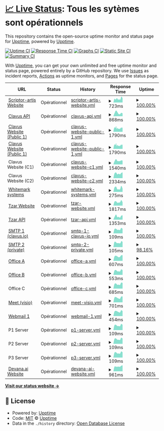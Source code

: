 # [📈 Live Status](https://status.scriptor-artis.fr): <!--live status--> **Tous les sytèmes sont opérationnels**

This repository contains the open-source uptime monitor and status page for [Upptime](https://upptime.js.org), powered by [Upptime](https://github.com/upptime/upptime).

[![Uptime CI](https://github.com/xonlly/status.scriptor-artis.fr/workflows/Uptime%20CI/badge.svg)](https://github.com/xonlly/status.scriptor-artis.fr/actions?query=workflow%3A%22Uptime+CI%22)
[![Response Time CI](https://github.com/xonlly/status.scriptor-artis.fr/workflows/Response%20Time%20CI/badge.svg)](https://github.com/xonlly/status.scriptor-artis.fr/actions?query=workflow%3A%22Response+Time+CI%22)
[![Graphs CI](https://github.com/xonlly/status.scriptor-artis.fr/workflows/Graphs%20CI/badge.svg)](https://github.com/xonlly/status.scriptor-artis.fr/actions?query=workflow%3A%22Graphs+CI%22)
[![Static Site CI](https://github.com/xonlly/status.scriptor-artis.fr/workflows/Static%20Site%20CI/badge.svg)](https://github.com/xonlly/status.scriptor-artis.fr/actions?query=workflow%3A%22Static+Site+CI%22)
[![Summary CI](https://github.com/xonlly/status.scriptor-artis.fr/workflows/Summary%20CI/badge.svg)](https://github.com/xonlly/status.scriptor-artis.fr/actions?query=workflow%3A%22Summary+CI%22)

With [Upptime](https://upptime.js.org), you can get your own unlimited and free uptime monitor and status page, powered entirely by a GitHub repository. We use [Issues](https://github.com/upptime/upptime/issues) as incident reports, [Actions](https://github.com/xonlly/status.scriptor-artis.fr/actions) as uptime monitors, and [Pages](https://status.scriptor-artis.fr) for the status page.

<!--start: status pages-->
<!-- This summary is generated by Upptime (https://github.com/upptime/upptime) -->
<!-- Do not edit this manually, your changes will be overwritten -->
<!-- prettier-ignore -->
| URL | Status | History | Response Time | Uptime |
| --- | ------ | ------- | ------------- | ------ |
| <img alt="" src="https://icons.duckduckgo.com/ip3/www.scriptor-artis.com.ico" height="13"> [Scriptor-artis Website](https://www.scriptor-artis.com) | Opérationnel | [scriptor-artis-website.yml](https://github.com/Scriptor-Group/status/commits/HEAD/history/scriptor-artis-website.yml) | <details><summary><img alt="Response time graph" src="./graphs/scriptor-artis-website/response-time-week.png" height="20"> 723ms</summary><br><a href="https://status.scriptor-artis.fr/history/scriptor-artis-website"><img alt="Response time 920" src="https://img.shields.io/endpoint?url=https%3A%2F%2Fraw.githubusercontent.com%2FScriptor-Group%2Fstatus%2FHEAD%2Fapi%2Fscriptor-artis-website%2Fresponse-time.json"></a><br><a href="https://status.scriptor-artis.fr/history/scriptor-artis-website"><img alt="24-hour response time 813" src="https://img.shields.io/endpoint?url=https%3A%2F%2Fraw.githubusercontent.com%2FScriptor-Group%2Fstatus%2FHEAD%2Fapi%2Fscriptor-artis-website%2Fresponse-time-day.json"></a><br><a href="https://status.scriptor-artis.fr/history/scriptor-artis-website"><img alt="7-day response time 723" src="https://img.shields.io/endpoint?url=https%3A%2F%2Fraw.githubusercontent.com%2FScriptor-Group%2Fstatus%2FHEAD%2Fapi%2Fscriptor-artis-website%2Fresponse-time-week.json"></a><br><a href="https://status.scriptor-artis.fr/history/scriptor-artis-website"><img alt="30-day response time 727" src="https://img.shields.io/endpoint?url=https%3A%2F%2Fraw.githubusercontent.com%2FScriptor-Group%2Fstatus%2FHEAD%2Fapi%2Fscriptor-artis-website%2Fresponse-time-month.json"></a><br><a href="https://status.scriptor-artis.fr/history/scriptor-artis-website"><img alt="1-year response time 920" src="https://img.shields.io/endpoint?url=https%3A%2F%2Fraw.githubusercontent.com%2FScriptor-Group%2Fstatus%2FHEAD%2Fapi%2Fscriptor-artis-website%2Fresponse-time-year.json"></a></details> | <details><summary><a href="https://status.scriptor-artis.fr/history/scriptor-artis-website">100.00%</a></summary><a href="https://status.scriptor-artis.fr/history/scriptor-artis-website"><img alt="All-time uptime 100.00%" src="https://img.shields.io/endpoint?url=https%3A%2F%2Fraw.githubusercontent.com%2FScriptor-Group%2Fstatus%2FHEAD%2Fapi%2Fscriptor-artis-website%2Fuptime.json"></a><br><a href="https://status.scriptor-artis.fr/history/scriptor-artis-website"><img alt="24-hour uptime 100.00%" src="https://img.shields.io/endpoint?url=https%3A%2F%2Fraw.githubusercontent.com%2FScriptor-Group%2Fstatus%2FHEAD%2Fapi%2Fscriptor-artis-website%2Fuptime-day.json"></a><br><a href="https://status.scriptor-artis.fr/history/scriptor-artis-website"><img alt="7-day uptime 100.00%" src="https://img.shields.io/endpoint?url=https%3A%2F%2Fraw.githubusercontent.com%2FScriptor-Group%2Fstatus%2FHEAD%2Fapi%2Fscriptor-artis-website%2Fuptime-week.json"></a><br><a href="https://status.scriptor-artis.fr/history/scriptor-artis-website"><img alt="30-day uptime 100.00%" src="https://img.shields.io/endpoint?url=https%3A%2F%2Fraw.githubusercontent.com%2FScriptor-Group%2Fstatus%2FHEAD%2Fapi%2Fscriptor-artis-website%2Fuptime-month.json"></a><br><a href="https://status.scriptor-artis.fr/history/scriptor-artis-website"><img alt="1-year uptime 100.00%" src="https://img.shields.io/endpoint?url=https%3A%2F%2Fraw.githubusercontent.com%2FScriptor-Group%2Fstatus%2FHEAD%2Fapi%2Fscriptor-artis-website%2Fuptime-year.json"></a></details>
| <img alt="" src="https://icons.duckduckgo.com/ip3/api-v2.clavus.io.ico" height="13"> [Clavus API](https://api-v2.clavus.io/health) | Opérationnel | [clavus-api.yml](https://github.com/Scriptor-Group/status/commits/HEAD/history/clavus-api.yml) | <details><summary><img alt="Response time graph" src="./graphs/clavus-api/response-time-week.png" height="20"> 868ms</summary><br><a href="https://status.scriptor-artis.fr/history/clavus-api"><img alt="Response time 611" src="https://img.shields.io/endpoint?url=https%3A%2F%2Fraw.githubusercontent.com%2FScriptor-Group%2Fstatus%2FHEAD%2Fapi%2Fclavus-api%2Fresponse-time.json"></a><br><a href="https://status.scriptor-artis.fr/history/clavus-api"><img alt="24-hour response time 740" src="https://img.shields.io/endpoint?url=https%3A%2F%2Fraw.githubusercontent.com%2FScriptor-Group%2Fstatus%2FHEAD%2Fapi%2Fclavus-api%2Fresponse-time-day.json"></a><br><a href="https://status.scriptor-artis.fr/history/clavus-api"><img alt="7-day response time 868" src="https://img.shields.io/endpoint?url=https%3A%2F%2Fraw.githubusercontent.com%2FScriptor-Group%2Fstatus%2FHEAD%2Fapi%2Fclavus-api%2Fresponse-time-week.json"></a><br><a href="https://status.scriptor-artis.fr/history/clavus-api"><img alt="30-day response time 881" src="https://img.shields.io/endpoint?url=https%3A%2F%2Fraw.githubusercontent.com%2FScriptor-Group%2Fstatus%2FHEAD%2Fapi%2Fclavus-api%2Fresponse-time-month.json"></a><br><a href="https://status.scriptor-artis.fr/history/clavus-api"><img alt="1-year response time 611" src="https://img.shields.io/endpoint?url=https%3A%2F%2Fraw.githubusercontent.com%2FScriptor-Group%2Fstatus%2FHEAD%2Fapi%2Fclavus-api%2Fresponse-time-year.json"></a></details> | <details><summary><a href="https://status.scriptor-artis.fr/history/clavus-api">100.00%</a></summary><a href="https://status.scriptor-artis.fr/history/clavus-api"><img alt="All-time uptime 99.97%" src="https://img.shields.io/endpoint?url=https%3A%2F%2Fraw.githubusercontent.com%2FScriptor-Group%2Fstatus%2FHEAD%2Fapi%2Fclavus-api%2Fuptime.json"></a><br><a href="https://status.scriptor-artis.fr/history/clavus-api"><img alt="24-hour uptime 100.00%" src="https://img.shields.io/endpoint?url=https%3A%2F%2Fraw.githubusercontent.com%2FScriptor-Group%2Fstatus%2FHEAD%2Fapi%2Fclavus-api%2Fuptime-day.json"></a><br><a href="https://status.scriptor-artis.fr/history/clavus-api"><img alt="7-day uptime 100.00%" src="https://img.shields.io/endpoint?url=https%3A%2F%2Fraw.githubusercontent.com%2FScriptor-Group%2Fstatus%2FHEAD%2Fapi%2Fclavus-api%2Fuptime-week.json"></a><br><a href="https://status.scriptor-artis.fr/history/clavus-api"><img alt="30-day uptime 99.92%" src="https://img.shields.io/endpoint?url=https%3A%2F%2Fraw.githubusercontent.com%2FScriptor-Group%2Fstatus%2FHEAD%2Fapi%2Fclavus-api%2Fuptime-month.json"></a><br><a href="https://status.scriptor-artis.fr/history/clavus-api"><img alt="1-year uptime 99.97%" src="https://img.shields.io/endpoint?url=https%3A%2F%2Fraw.githubusercontent.com%2FScriptor-Group%2Fstatus%2FHEAD%2Fapi%2Fclavus-api%2Fuptime-year.json"></a></details>
| <img alt="" src="https://icons.duckduckgo.com/ip3/www.clavus.io.ico" height="13"> [Clavus Website (Public 1)](https://www.clavus.io) | Opérationnel | [clavus-website-public-1.yml](https://github.com/Scriptor-Group/status/commits/HEAD/history/clavus-website-public-1.yml) | <details><summary><img alt="Response time graph" src="./graphs/clavus-website-public-1/response-time-week.png" height="20"> 1790ms</summary><br><a href="https://status.scriptor-artis.fr/history/clavus-website-public-1"><img alt="Response time 1811" src="https://img.shields.io/endpoint?url=https%3A%2F%2Fraw.githubusercontent.com%2FScriptor-Group%2Fstatus%2FHEAD%2Fapi%2Fclavus-website-public-1%2Fresponse-time.json"></a><br><a href="https://status.scriptor-artis.fr/history/clavus-website-public-1"><img alt="24-hour response time 2013" src="https://img.shields.io/endpoint?url=https%3A%2F%2Fraw.githubusercontent.com%2FScriptor-Group%2Fstatus%2FHEAD%2Fapi%2Fclavus-website-public-1%2Fresponse-time-day.json"></a><br><a href="https://status.scriptor-artis.fr/history/clavus-website-public-1"><img alt="7-day response time 1790" src="https://img.shields.io/endpoint?url=https%3A%2F%2Fraw.githubusercontent.com%2FScriptor-Group%2Fstatus%2FHEAD%2Fapi%2Fclavus-website-public-1%2Fresponse-time-week.json"></a><br><a href="https://status.scriptor-artis.fr/history/clavus-website-public-1"><img alt="30-day response time 1847" src="https://img.shields.io/endpoint?url=https%3A%2F%2Fraw.githubusercontent.com%2FScriptor-Group%2Fstatus%2FHEAD%2Fapi%2Fclavus-website-public-1%2Fresponse-time-month.json"></a><br><a href="https://status.scriptor-artis.fr/history/clavus-website-public-1"><img alt="1-year response time 1811" src="https://img.shields.io/endpoint?url=https%3A%2F%2Fraw.githubusercontent.com%2FScriptor-Group%2Fstatus%2FHEAD%2Fapi%2Fclavus-website-public-1%2Fresponse-time-year.json"></a></details> | <details><summary><a href="https://status.scriptor-artis.fr/history/clavus-website-public-1">100.00%</a></summary><a href="https://status.scriptor-artis.fr/history/clavus-website-public-1"><img alt="All-time uptime 97.28%" src="https://img.shields.io/endpoint?url=https%3A%2F%2Fraw.githubusercontent.com%2FScriptor-Group%2Fstatus%2FHEAD%2Fapi%2Fclavus-website-public-1%2Fuptime.json"></a><br><a href="https://status.scriptor-artis.fr/history/clavus-website-public-1"><img alt="24-hour uptime 100.00%" src="https://img.shields.io/endpoint?url=https%3A%2F%2Fraw.githubusercontent.com%2FScriptor-Group%2Fstatus%2FHEAD%2Fapi%2Fclavus-website-public-1%2Fuptime-day.json"></a><br><a href="https://status.scriptor-artis.fr/history/clavus-website-public-1"><img alt="7-day uptime 100.00%" src="https://img.shields.io/endpoint?url=https%3A%2F%2Fraw.githubusercontent.com%2FScriptor-Group%2Fstatus%2FHEAD%2Fapi%2Fclavus-website-public-1%2Fuptime-week.json"></a><br><a href="https://status.scriptor-artis.fr/history/clavus-website-public-1"><img alt="30-day uptime 99.92%" src="https://img.shields.io/endpoint?url=https%3A%2F%2Fraw.githubusercontent.com%2FScriptor-Group%2Fstatus%2FHEAD%2Fapi%2Fclavus-website-public-1%2Fuptime-month.json"></a><br><a href="https://status.scriptor-artis.fr/history/clavus-website-public-1"><img alt="1-year uptime 97.28%" src="https://img.shields.io/endpoint?url=https%3A%2F%2Fraw.githubusercontent.com%2FScriptor-Group%2Fstatus%2FHEAD%2Fapi%2Fclavus-website-public-1%2Fuptime-year.json"></a></details>
| <img alt="" src="https://icons.duckduckgo.com/ip3/tzar.clavus.cloud.ico" height="13"> [Clavus Website (Public 1)](https://tzar.clavus.cloud) | Opérationnel | [clavus-website-public-1.yml](https://github.com/Scriptor-Group/status/commits/HEAD/history/clavus-website-public-1.yml) | <details><summary><img alt="Response time graph" src="./graphs/clavus-website-public-1/response-time-week.png" height="20"> 1790ms</summary><br><a href="https://status.scriptor-artis.fr/history/clavus-website-public-1"><img alt="Response time 1811" src="https://img.shields.io/endpoint?url=https%3A%2F%2Fraw.githubusercontent.com%2FScriptor-Group%2Fstatus%2FHEAD%2Fapi%2Fclavus-website-public-1%2Fresponse-time.json"></a><br><a href="https://status.scriptor-artis.fr/history/clavus-website-public-1"><img alt="24-hour response time 2013" src="https://img.shields.io/endpoint?url=https%3A%2F%2Fraw.githubusercontent.com%2FScriptor-Group%2Fstatus%2FHEAD%2Fapi%2Fclavus-website-public-1%2Fresponse-time-day.json"></a><br><a href="https://status.scriptor-artis.fr/history/clavus-website-public-1"><img alt="7-day response time 1790" src="https://img.shields.io/endpoint?url=https%3A%2F%2Fraw.githubusercontent.com%2FScriptor-Group%2Fstatus%2FHEAD%2Fapi%2Fclavus-website-public-1%2Fresponse-time-week.json"></a><br><a href="https://status.scriptor-artis.fr/history/clavus-website-public-1"><img alt="30-day response time 1847" src="https://img.shields.io/endpoint?url=https%3A%2F%2Fraw.githubusercontent.com%2FScriptor-Group%2Fstatus%2FHEAD%2Fapi%2Fclavus-website-public-1%2Fresponse-time-month.json"></a><br><a href="https://status.scriptor-artis.fr/history/clavus-website-public-1"><img alt="1-year response time 1811" src="https://img.shields.io/endpoint?url=https%3A%2F%2Fraw.githubusercontent.com%2FScriptor-Group%2Fstatus%2FHEAD%2Fapi%2Fclavus-website-public-1%2Fresponse-time-year.json"></a></details> | <details><summary><a href="https://status.scriptor-artis.fr/history/clavus-website-public-1">100.00%</a></summary><a href="https://status.scriptor-artis.fr/history/clavus-website-public-1"><img alt="All-time uptime 97.28%" src="https://img.shields.io/endpoint?url=https%3A%2F%2Fraw.githubusercontent.com%2FScriptor-Group%2Fstatus%2FHEAD%2Fapi%2Fclavus-website-public-1%2Fuptime.json"></a><br><a href="https://status.scriptor-artis.fr/history/clavus-website-public-1"><img alt="24-hour uptime 100.00%" src="https://img.shields.io/endpoint?url=https%3A%2F%2Fraw.githubusercontent.com%2FScriptor-Group%2Fstatus%2FHEAD%2Fapi%2Fclavus-website-public-1%2Fuptime-day.json"></a><br><a href="https://status.scriptor-artis.fr/history/clavus-website-public-1"><img alt="7-day uptime 100.00%" src="https://img.shields.io/endpoint?url=https%3A%2F%2Fraw.githubusercontent.com%2FScriptor-Group%2Fstatus%2FHEAD%2Fapi%2Fclavus-website-public-1%2Fuptime-week.json"></a><br><a href="https://status.scriptor-artis.fr/history/clavus-website-public-1"><img alt="30-day uptime 99.92%" src="https://img.shields.io/endpoint?url=https%3A%2F%2Fraw.githubusercontent.com%2FScriptor-Group%2Fstatus%2FHEAD%2Fapi%2Fclavus-website-public-1%2Fuptime-month.json"></a><br><a href="https://status.scriptor-artis.fr/history/clavus-website-public-1"><img alt="1-year uptime 97.28%" src="https://img.shields.io/endpoint?url=https%3A%2F%2Fraw.githubusercontent.com%2FScriptor-Group%2Fstatus%2FHEAD%2Fapi%2Fclavus-website-public-1%2Fuptime-year.json"></a></details>
| <img alt="" src="https://icons.duckduckgo.com/ip3/null.ico" height="13"> Clavus Website (C1) | Opérationnel | [clavus-website-c1.yml](https://github.com/Scriptor-Group/status/commits/HEAD/history/clavus-website-c1.yml) | <details><summary><img alt="Response time graph" src="./graphs/clavus-website-c1/response-time-week.png" height="20"> 1540ms</summary><br><a href="https://status.scriptor-artis.fr/history/clavus-website-c1"><img alt="Response time 1684" src="https://img.shields.io/endpoint?url=https%3A%2F%2Fraw.githubusercontent.com%2FScriptor-Group%2Fstatus%2FHEAD%2Fapi%2Fclavus-website-c1%2Fresponse-time.json"></a><br><a href="https://status.scriptor-artis.fr/history/clavus-website-c1"><img alt="24-hour response time 1555" src="https://img.shields.io/endpoint?url=https%3A%2F%2Fraw.githubusercontent.com%2FScriptor-Group%2Fstatus%2FHEAD%2Fapi%2Fclavus-website-c1%2Fresponse-time-day.json"></a><br><a href="https://status.scriptor-artis.fr/history/clavus-website-c1"><img alt="7-day response time 1540" src="https://img.shields.io/endpoint?url=https%3A%2F%2Fraw.githubusercontent.com%2FScriptor-Group%2Fstatus%2FHEAD%2Fapi%2Fclavus-website-c1%2Fresponse-time-week.json"></a><br><a href="https://status.scriptor-artis.fr/history/clavus-website-c1"><img alt="30-day response time 1589" src="https://img.shields.io/endpoint?url=https%3A%2F%2Fraw.githubusercontent.com%2FScriptor-Group%2Fstatus%2FHEAD%2Fapi%2Fclavus-website-c1%2Fresponse-time-month.json"></a><br><a href="https://status.scriptor-artis.fr/history/clavus-website-c1"><img alt="1-year response time 1684" src="https://img.shields.io/endpoint?url=https%3A%2F%2Fraw.githubusercontent.com%2FScriptor-Group%2Fstatus%2FHEAD%2Fapi%2Fclavus-website-c1%2Fresponse-time-year.json"></a></details> | <details><summary><a href="https://status.scriptor-artis.fr/history/clavus-website-c1">100.00%</a></summary><a href="https://status.scriptor-artis.fr/history/clavus-website-c1"><img alt="All-time uptime 99.94%" src="https://img.shields.io/endpoint?url=https%3A%2F%2Fraw.githubusercontent.com%2FScriptor-Group%2Fstatus%2FHEAD%2Fapi%2Fclavus-website-c1%2Fuptime.json"></a><br><a href="https://status.scriptor-artis.fr/history/clavus-website-c1"><img alt="24-hour uptime 100.00%" src="https://img.shields.io/endpoint?url=https%3A%2F%2Fraw.githubusercontent.com%2FScriptor-Group%2Fstatus%2FHEAD%2Fapi%2Fclavus-website-c1%2Fuptime-day.json"></a><br><a href="https://status.scriptor-artis.fr/history/clavus-website-c1"><img alt="7-day uptime 100.00%" src="https://img.shields.io/endpoint?url=https%3A%2F%2Fraw.githubusercontent.com%2FScriptor-Group%2Fstatus%2FHEAD%2Fapi%2Fclavus-website-c1%2Fuptime-week.json"></a><br><a href="https://status.scriptor-artis.fr/history/clavus-website-c1"><img alt="30-day uptime 99.92%" src="https://img.shields.io/endpoint?url=https%3A%2F%2Fraw.githubusercontent.com%2FScriptor-Group%2Fstatus%2FHEAD%2Fapi%2Fclavus-website-c1%2Fuptime-month.json"></a><br><a href="https://status.scriptor-artis.fr/history/clavus-website-c1"><img alt="1-year uptime 99.94%" src="https://img.shields.io/endpoint?url=https%3A%2F%2Fraw.githubusercontent.com%2FScriptor-Group%2Fstatus%2FHEAD%2Fapi%2Fclavus-website-c1%2Fuptime-year.json"></a></details>
| <img alt="" src="https://icons.duckduckgo.com/ip3/null.ico" height="13"> Clavus Website (C2) | Opérationnel | [clavus-website-c2.yml](https://github.com/Scriptor-Group/status/commits/HEAD/history/clavus-website-c2.yml) | <details><summary><img alt="Response time graph" src="./graphs/clavus-website-c2/response-time-week.png" height="20"> 2334ms</summary><br><a href="https://status.scriptor-artis.fr/history/clavus-website-c2"><img alt="Response time 1774" src="https://img.shields.io/endpoint?url=https%3A%2F%2Fraw.githubusercontent.com%2FScriptor-Group%2Fstatus%2FHEAD%2Fapi%2Fclavus-website-c2%2Fresponse-time.json"></a><br><a href="https://status.scriptor-artis.fr/history/clavus-website-c2"><img alt="24-hour response time 2836" src="https://img.shields.io/endpoint?url=https%3A%2F%2Fraw.githubusercontent.com%2FScriptor-Group%2Fstatus%2FHEAD%2Fapi%2Fclavus-website-c2%2Fresponse-time-day.json"></a><br><a href="https://status.scriptor-artis.fr/history/clavus-website-c2"><img alt="7-day response time 2334" src="https://img.shields.io/endpoint?url=https%3A%2F%2Fraw.githubusercontent.com%2FScriptor-Group%2Fstatus%2FHEAD%2Fapi%2Fclavus-website-c2%2Fresponse-time-week.json"></a><br><a href="https://status.scriptor-artis.fr/history/clavus-website-c2"><img alt="30-day response time 2245" src="https://img.shields.io/endpoint?url=https%3A%2F%2Fraw.githubusercontent.com%2FScriptor-Group%2Fstatus%2FHEAD%2Fapi%2Fclavus-website-c2%2Fresponse-time-month.json"></a><br><a href="https://status.scriptor-artis.fr/history/clavus-website-c2"><img alt="1-year response time 1774" src="https://img.shields.io/endpoint?url=https%3A%2F%2Fraw.githubusercontent.com%2FScriptor-Group%2Fstatus%2FHEAD%2Fapi%2Fclavus-website-c2%2Fresponse-time-year.json"></a></details> | <details><summary><a href="https://status.scriptor-artis.fr/history/clavus-website-c2">100.00%</a></summary><a href="https://status.scriptor-artis.fr/history/clavus-website-c2"><img alt="All-time uptime 99.57%" src="https://img.shields.io/endpoint?url=https%3A%2F%2Fraw.githubusercontent.com%2FScriptor-Group%2Fstatus%2FHEAD%2Fapi%2Fclavus-website-c2%2Fuptime.json"></a><br><a href="https://status.scriptor-artis.fr/history/clavus-website-c2"><img alt="24-hour uptime 100.00%" src="https://img.shields.io/endpoint?url=https%3A%2F%2Fraw.githubusercontent.com%2FScriptor-Group%2Fstatus%2FHEAD%2Fapi%2Fclavus-website-c2%2Fuptime-day.json"></a><br><a href="https://status.scriptor-artis.fr/history/clavus-website-c2"><img alt="7-day uptime 100.00%" src="https://img.shields.io/endpoint?url=https%3A%2F%2Fraw.githubusercontent.com%2FScriptor-Group%2Fstatus%2FHEAD%2Fapi%2Fclavus-website-c2%2Fuptime-week.json"></a><br><a href="https://status.scriptor-artis.fr/history/clavus-website-c2"><img alt="30-day uptime 99.92%" src="https://img.shields.io/endpoint?url=https%3A%2F%2Fraw.githubusercontent.com%2FScriptor-Group%2Fstatus%2FHEAD%2Fapi%2Fclavus-website-c2%2Fuptime-month.json"></a><br><a href="https://status.scriptor-artis.fr/history/clavus-website-c2"><img alt="1-year uptime 99.57%" src="https://img.shields.io/endpoint?url=https%3A%2F%2Fraw.githubusercontent.com%2FScriptor-Group%2Fstatus%2FHEAD%2Fapi%2Fclavus-website-c2%2Fuptime-year.json"></a></details>
| <img alt="" src="https://icons.duckduckgo.com/ip3/wm.clavus.io.ico" height="13"> [Whitemark systems](http://wm.clavus.io/) | Opérationnel | [whitemark-systems.yml](https://github.com/Scriptor-Group/status/commits/HEAD/history/whitemark-systems.yml) | <details><summary><img alt="Response time graph" src="./graphs/whitemark-systems/response-time-week.png" height="20"> 275ms</summary><br><a href="https://status.scriptor-artis.fr/history/whitemark-systems"><img alt="Response time 271" src="https://img.shields.io/endpoint?url=https%3A%2F%2Fraw.githubusercontent.com%2FScriptor-Group%2Fstatus%2FHEAD%2Fapi%2Fwhitemark-systems%2Fresponse-time.json"></a><br><a href="https://status.scriptor-artis.fr/history/whitemark-systems"><img alt="24-hour response time 232" src="https://img.shields.io/endpoint?url=https%3A%2F%2Fraw.githubusercontent.com%2FScriptor-Group%2Fstatus%2FHEAD%2Fapi%2Fwhitemark-systems%2Fresponse-time-day.json"></a><br><a href="https://status.scriptor-artis.fr/history/whitemark-systems"><img alt="7-day response time 275" src="https://img.shields.io/endpoint?url=https%3A%2F%2Fraw.githubusercontent.com%2FScriptor-Group%2Fstatus%2FHEAD%2Fapi%2Fwhitemark-systems%2Fresponse-time-week.json"></a><br><a href="https://status.scriptor-artis.fr/history/whitemark-systems"><img alt="30-day response time 331" src="https://img.shields.io/endpoint?url=https%3A%2F%2Fraw.githubusercontent.com%2FScriptor-Group%2Fstatus%2FHEAD%2Fapi%2Fwhitemark-systems%2Fresponse-time-month.json"></a><br><a href="https://status.scriptor-artis.fr/history/whitemark-systems"><img alt="1-year response time 271" src="https://img.shields.io/endpoint?url=https%3A%2F%2Fraw.githubusercontent.com%2FScriptor-Group%2Fstatus%2FHEAD%2Fapi%2Fwhitemark-systems%2Fresponse-time-year.json"></a></details> | <details><summary><a href="https://status.scriptor-artis.fr/history/whitemark-systems">100.00%</a></summary><a href="https://status.scriptor-artis.fr/history/whitemark-systems"><img alt="All-time uptime 100.00%" src="https://img.shields.io/endpoint?url=https%3A%2F%2Fraw.githubusercontent.com%2FScriptor-Group%2Fstatus%2FHEAD%2Fapi%2Fwhitemark-systems%2Fuptime.json"></a><br><a href="https://status.scriptor-artis.fr/history/whitemark-systems"><img alt="24-hour uptime 100.00%" src="https://img.shields.io/endpoint?url=https%3A%2F%2Fraw.githubusercontent.com%2FScriptor-Group%2Fstatus%2FHEAD%2Fapi%2Fwhitemark-systems%2Fuptime-day.json"></a><br><a href="https://status.scriptor-artis.fr/history/whitemark-systems"><img alt="7-day uptime 100.00%" src="https://img.shields.io/endpoint?url=https%3A%2F%2Fraw.githubusercontent.com%2FScriptor-Group%2Fstatus%2FHEAD%2Fapi%2Fwhitemark-systems%2Fuptime-week.json"></a><br><a href="https://status.scriptor-artis.fr/history/whitemark-systems"><img alt="30-day uptime 100.00%" src="https://img.shields.io/endpoint?url=https%3A%2F%2Fraw.githubusercontent.com%2FScriptor-Group%2Fstatus%2FHEAD%2Fapi%2Fwhitemark-systems%2Fuptime-month.json"></a><br><a href="https://status.scriptor-artis.fr/history/whitemark-systems"><img alt="1-year uptime 100.00%" src="https://img.shields.io/endpoint?url=https%3A%2F%2Fraw.githubusercontent.com%2FScriptor-Group%2Fstatus%2FHEAD%2Fapi%2Fwhitemark-systems%2Fuptime-year.json"></a></details>
| <img alt="" src="https://icons.duckduckgo.com/ip3/www.tzar.fr.ico" height="13"> [Tzar Website](https://www.tzar.fr) | Opérationnel | [tzar-website.yml](https://github.com/Scriptor-Group/status/commits/HEAD/history/tzar-website.yml) | <details><summary><img alt="Response time graph" src="./graphs/tzar-website/response-time-week.png" height="20"> 1817ms</summary><br><a href="https://status.scriptor-artis.fr/history/tzar-website"><img alt="Response time 1531" src="https://img.shields.io/endpoint?url=https%3A%2F%2Fraw.githubusercontent.com%2FScriptor-Group%2Fstatus%2FHEAD%2Fapi%2Ftzar-website%2Fresponse-time.json"></a><br><a href="https://status.scriptor-artis.fr/history/tzar-website"><img alt="24-hour response time 1584" src="https://img.shields.io/endpoint?url=https%3A%2F%2Fraw.githubusercontent.com%2FScriptor-Group%2Fstatus%2FHEAD%2Fapi%2Ftzar-website%2Fresponse-time-day.json"></a><br><a href="https://status.scriptor-artis.fr/history/tzar-website"><img alt="7-day response time 1817" src="https://img.shields.io/endpoint?url=https%3A%2F%2Fraw.githubusercontent.com%2FScriptor-Group%2Fstatus%2FHEAD%2Fapi%2Ftzar-website%2Fresponse-time-week.json"></a><br><a href="https://status.scriptor-artis.fr/history/tzar-website"><img alt="30-day response time 1907" src="https://img.shields.io/endpoint?url=https%3A%2F%2Fraw.githubusercontent.com%2FScriptor-Group%2Fstatus%2FHEAD%2Fapi%2Ftzar-website%2Fresponse-time-month.json"></a><br><a href="https://status.scriptor-artis.fr/history/tzar-website"><img alt="1-year response time 1531" src="https://img.shields.io/endpoint?url=https%3A%2F%2Fraw.githubusercontent.com%2FScriptor-Group%2Fstatus%2FHEAD%2Fapi%2Ftzar-website%2Fresponse-time-year.json"></a></details> | <details><summary><a href="https://status.scriptor-artis.fr/history/tzar-website">100.00%</a></summary><a href="https://status.scriptor-artis.fr/history/tzar-website"><img alt="All-time uptime 99.97%" src="https://img.shields.io/endpoint?url=https%3A%2F%2Fraw.githubusercontent.com%2FScriptor-Group%2Fstatus%2FHEAD%2Fapi%2Ftzar-website%2Fuptime.json"></a><br><a href="https://status.scriptor-artis.fr/history/tzar-website"><img alt="24-hour uptime 100.00%" src="https://img.shields.io/endpoint?url=https%3A%2F%2Fraw.githubusercontent.com%2FScriptor-Group%2Fstatus%2FHEAD%2Fapi%2Ftzar-website%2Fuptime-day.json"></a><br><a href="https://status.scriptor-artis.fr/history/tzar-website"><img alt="7-day uptime 100.00%" src="https://img.shields.io/endpoint?url=https%3A%2F%2Fraw.githubusercontent.com%2FScriptor-Group%2Fstatus%2FHEAD%2Fapi%2Ftzar-website%2Fuptime-week.json"></a><br><a href="https://status.scriptor-artis.fr/history/tzar-website"><img alt="30-day uptime 100.00%" src="https://img.shields.io/endpoint?url=https%3A%2F%2Fraw.githubusercontent.com%2FScriptor-Group%2Fstatus%2FHEAD%2Fapi%2Ftzar-website%2Fuptime-month.json"></a><br><a href="https://status.scriptor-artis.fr/history/tzar-website"><img alt="1-year uptime 99.97%" src="https://img.shields.io/endpoint?url=https%3A%2F%2Fraw.githubusercontent.com%2FScriptor-Group%2Fstatus%2FHEAD%2Fapi%2Ftzar-website%2Fuptime-year.json"></a></details>
| <img alt="" src="https://icons.duckduckgo.com/ip3/api.tzar.fr.ico" height="13"> [Tzar API](https://api.tzar.fr/health) | Opérationnel | [tzar-api.yml](https://github.com/Scriptor-Group/status/commits/HEAD/history/tzar-api.yml) | <details><summary><img alt="Response time graph" src="./graphs/tzar-api/response-time-week.png" height="20"> 1353ms</summary><br><a href="https://status.scriptor-artis.fr/history/tzar-api"><img alt="Response time 1083" src="https://img.shields.io/endpoint?url=https%3A%2F%2Fraw.githubusercontent.com%2FScriptor-Group%2Fstatus%2FHEAD%2Fapi%2Ftzar-api%2Fresponse-time.json"></a><br><a href="https://status.scriptor-artis.fr/history/tzar-api"><img alt="24-hour response time 1756" src="https://img.shields.io/endpoint?url=https%3A%2F%2Fraw.githubusercontent.com%2FScriptor-Group%2Fstatus%2FHEAD%2Fapi%2Ftzar-api%2Fresponse-time-day.json"></a><br><a href="https://status.scriptor-artis.fr/history/tzar-api"><img alt="7-day response time 1353" src="https://img.shields.io/endpoint?url=https%3A%2F%2Fraw.githubusercontent.com%2FScriptor-Group%2Fstatus%2FHEAD%2Fapi%2Ftzar-api%2Fresponse-time-week.json"></a><br><a href="https://status.scriptor-artis.fr/history/tzar-api"><img alt="30-day response time 1434" src="https://img.shields.io/endpoint?url=https%3A%2F%2Fraw.githubusercontent.com%2FScriptor-Group%2Fstatus%2FHEAD%2Fapi%2Ftzar-api%2Fresponse-time-month.json"></a><br><a href="https://status.scriptor-artis.fr/history/tzar-api"><img alt="1-year response time 1083" src="https://img.shields.io/endpoint?url=https%3A%2F%2Fraw.githubusercontent.com%2FScriptor-Group%2Fstatus%2FHEAD%2Fapi%2Ftzar-api%2Fresponse-time-year.json"></a></details> | <details><summary><a href="https://status.scriptor-artis.fr/history/tzar-api">100.00%</a></summary><a href="https://status.scriptor-artis.fr/history/tzar-api"><img alt="All-time uptime 99.96%" src="https://img.shields.io/endpoint?url=https%3A%2F%2Fraw.githubusercontent.com%2FScriptor-Group%2Fstatus%2FHEAD%2Fapi%2Ftzar-api%2Fuptime.json"></a><br><a href="https://status.scriptor-artis.fr/history/tzar-api"><img alt="24-hour uptime 100.00%" src="https://img.shields.io/endpoint?url=https%3A%2F%2Fraw.githubusercontent.com%2FScriptor-Group%2Fstatus%2FHEAD%2Fapi%2Ftzar-api%2Fuptime-day.json"></a><br><a href="https://status.scriptor-artis.fr/history/tzar-api"><img alt="7-day uptime 100.00%" src="https://img.shields.io/endpoint?url=https%3A%2F%2Fraw.githubusercontent.com%2FScriptor-Group%2Fstatus%2FHEAD%2Fapi%2Ftzar-api%2Fuptime-week.json"></a><br><a href="https://status.scriptor-artis.fr/history/tzar-api"><img alt="30-day uptime 100.00%" src="https://img.shields.io/endpoint?url=https%3A%2F%2Fraw.githubusercontent.com%2FScriptor-Group%2Fstatus%2FHEAD%2Fapi%2Ftzar-api%2Fuptime-month.json"></a><br><a href="https://status.scriptor-artis.fr/history/tzar-api"><img alt="1-year uptime 99.96%" src="https://img.shields.io/endpoint?url=https%3A%2F%2Fraw.githubusercontent.com%2FScriptor-Group%2Fstatus%2FHEAD%2Fapi%2Ftzar-api%2Fuptime-year.json"></a></details>
| <img alt="" src="https://icons.duckduckgo.com/ip3/null.ico" height="13"> [SMTP 1 (clavus.io)](51.158.112.37) | Opérationnel | [smtp-1-clavus-io.yml](https://github.com/Scriptor-Group/status/commits/HEAD/history/smtp-1-clavus-io.yml) | <details><summary><img alt="Response time graph" src="./graphs/smtp-1-clavus-io/response-time-week.png" height="20"> 109ms</summary><br><a href="https://status.scriptor-artis.fr/history/smtp-1-clavus-io"><img alt="Response time 111" src="https://img.shields.io/endpoint?url=https%3A%2F%2Fraw.githubusercontent.com%2FScriptor-Group%2Fstatus%2FHEAD%2Fapi%2Fsmtp-1-clavus-io%2Fresponse-time.json"></a><br><a href="https://status.scriptor-artis.fr/history/smtp-1-clavus-io"><img alt="24-hour response time 118" src="https://img.shields.io/endpoint?url=https%3A%2F%2Fraw.githubusercontent.com%2FScriptor-Group%2Fstatus%2FHEAD%2Fapi%2Fsmtp-1-clavus-io%2Fresponse-time-day.json"></a><br><a href="https://status.scriptor-artis.fr/history/smtp-1-clavus-io"><img alt="7-day response time 109" src="https://img.shields.io/endpoint?url=https%3A%2F%2Fraw.githubusercontent.com%2FScriptor-Group%2Fstatus%2FHEAD%2Fapi%2Fsmtp-1-clavus-io%2Fresponse-time-week.json"></a><br><a href="https://status.scriptor-artis.fr/history/smtp-1-clavus-io"><img alt="30-day response time 117" src="https://img.shields.io/endpoint?url=https%3A%2F%2Fraw.githubusercontent.com%2FScriptor-Group%2Fstatus%2FHEAD%2Fapi%2Fsmtp-1-clavus-io%2Fresponse-time-month.json"></a><br><a href="https://status.scriptor-artis.fr/history/smtp-1-clavus-io"><img alt="1-year response time 111" src="https://img.shields.io/endpoint?url=https%3A%2F%2Fraw.githubusercontent.com%2FScriptor-Group%2Fstatus%2FHEAD%2Fapi%2Fsmtp-1-clavus-io%2Fresponse-time-year.json"></a></details> | <details><summary><a href="https://status.scriptor-artis.fr/history/smtp-1-clavus-io">100.00%</a></summary><a href="https://status.scriptor-artis.fr/history/smtp-1-clavus-io"><img alt="All-time uptime 99.86%" src="https://img.shields.io/endpoint?url=https%3A%2F%2Fraw.githubusercontent.com%2FScriptor-Group%2Fstatus%2FHEAD%2Fapi%2Fsmtp-1-clavus-io%2Fuptime.json"></a><br><a href="https://status.scriptor-artis.fr/history/smtp-1-clavus-io"><img alt="24-hour uptime 100.00%" src="https://img.shields.io/endpoint?url=https%3A%2F%2Fraw.githubusercontent.com%2FScriptor-Group%2Fstatus%2FHEAD%2Fapi%2Fsmtp-1-clavus-io%2Fuptime-day.json"></a><br><a href="https://status.scriptor-artis.fr/history/smtp-1-clavus-io"><img alt="7-day uptime 100.00%" src="https://img.shields.io/endpoint?url=https%3A%2F%2Fraw.githubusercontent.com%2FScriptor-Group%2Fstatus%2FHEAD%2Fapi%2Fsmtp-1-clavus-io%2Fuptime-week.json"></a><br><a href="https://status.scriptor-artis.fr/history/smtp-1-clavus-io"><img alt="30-day uptime 100.00%" src="https://img.shields.io/endpoint?url=https%3A%2F%2Fraw.githubusercontent.com%2FScriptor-Group%2Fstatus%2FHEAD%2Fapi%2Fsmtp-1-clavus-io%2Fuptime-month.json"></a><br><a href="https://status.scriptor-artis.fr/history/smtp-1-clavus-io"><img alt="1-year uptime 99.86%" src="https://img.shields.io/endpoint?url=https%3A%2F%2Fraw.githubusercontent.com%2FScriptor-Group%2Fstatus%2FHEAD%2Fapi%2Fsmtp-1-clavus-io%2Fuptime-year.json"></a></details>
| <img alt="" src="https://icons.duckduckgo.com/ip3/null.ico" height="13"> [SMTP 2 (private)](163.172.44.120) | Opérationnel | [smtp-2-private.yml](https://github.com/Scriptor-Group/status/commits/HEAD/history/smtp-2-private.yml) | <details><summary><img alt="Response time graph" src="./graphs/smtp-2-private/response-time-week.png" height="20"> 105ms</summary><br><a href="https://status.scriptor-artis.fr/history/smtp-2-private"><img alt="Response time 111" src="https://img.shields.io/endpoint?url=https%3A%2F%2Fraw.githubusercontent.com%2FScriptor-Group%2Fstatus%2FHEAD%2Fapi%2Fsmtp-2-private%2Fresponse-time.json"></a><br><a href="https://status.scriptor-artis.fr/history/smtp-2-private"><img alt="24-hour response time 116" src="https://img.shields.io/endpoint?url=https%3A%2F%2Fraw.githubusercontent.com%2FScriptor-Group%2Fstatus%2FHEAD%2Fapi%2Fsmtp-2-private%2Fresponse-time-day.json"></a><br><a href="https://status.scriptor-artis.fr/history/smtp-2-private"><img alt="7-day response time 105" src="https://img.shields.io/endpoint?url=https%3A%2F%2Fraw.githubusercontent.com%2FScriptor-Group%2Fstatus%2FHEAD%2Fapi%2Fsmtp-2-private%2Fresponse-time-week.json"></a><br><a href="https://status.scriptor-artis.fr/history/smtp-2-private"><img alt="30-day response time 116" src="https://img.shields.io/endpoint?url=https%3A%2F%2Fraw.githubusercontent.com%2FScriptor-Group%2Fstatus%2FHEAD%2Fapi%2Fsmtp-2-private%2Fresponse-time-month.json"></a><br><a href="https://status.scriptor-artis.fr/history/smtp-2-private"><img alt="1-year response time 111" src="https://img.shields.io/endpoint?url=https%3A%2F%2Fraw.githubusercontent.com%2FScriptor-Group%2Fstatus%2FHEAD%2Fapi%2Fsmtp-2-private%2Fresponse-time-year.json"></a></details> | <details><summary><a href="https://status.scriptor-artis.fr/history/smtp-2-private">98.16%</a></summary><a href="https://status.scriptor-artis.fr/history/smtp-2-private"><img alt="All-time uptime 99.56%" src="https://img.shields.io/endpoint?url=https%3A%2F%2Fraw.githubusercontent.com%2FScriptor-Group%2Fstatus%2FHEAD%2Fapi%2Fsmtp-2-private%2Fuptime.json"></a><br><a href="https://status.scriptor-artis.fr/history/smtp-2-private"><img alt="24-hour uptime 100.00%" src="https://img.shields.io/endpoint?url=https%3A%2F%2Fraw.githubusercontent.com%2FScriptor-Group%2Fstatus%2FHEAD%2Fapi%2Fsmtp-2-private%2Fuptime-day.json"></a><br><a href="https://status.scriptor-artis.fr/history/smtp-2-private"><img alt="7-day uptime 98.16%" src="https://img.shields.io/endpoint?url=https%3A%2F%2Fraw.githubusercontent.com%2FScriptor-Group%2Fstatus%2FHEAD%2Fapi%2Fsmtp-2-private%2Fuptime-week.json"></a><br><a href="https://status.scriptor-artis.fr/history/smtp-2-private"><img alt="30-day uptime 99.58%" src="https://img.shields.io/endpoint?url=https%3A%2F%2Fraw.githubusercontent.com%2FScriptor-Group%2Fstatus%2FHEAD%2Fapi%2Fsmtp-2-private%2Fuptime-month.json"></a><br><a href="https://status.scriptor-artis.fr/history/smtp-2-private"><img alt="1-year uptime 99.56%" src="https://img.shields.io/endpoint?url=https%3A%2F%2Fraw.githubusercontent.com%2FScriptor-Group%2Fstatus%2FHEAD%2Fapi%2Fsmtp-2-private%2Fuptime-year.json"></a></details>
| <img alt="" src="https://icons.duckduckgo.com/ip3/office-a.clavus.io.ico" height="13"> [Office A](https://office-a.clavus.io/welcome/) | Opérationnel | [office-a.yml](https://github.com/Scriptor-Group/status/commits/HEAD/history/office-a.yml) | <details><summary><img alt="Response time graph" src="./graphs/office-a/response-time-week.png" height="20"> 607ms</summary><br><a href="https://status.scriptor-artis.fr/history/office-a"><img alt="Response time 597" src="https://img.shields.io/endpoint?url=https%3A%2F%2Fraw.githubusercontent.com%2FScriptor-Group%2Fstatus%2FHEAD%2Fapi%2Foffice-a%2Fresponse-time.json"></a><br><a href="https://status.scriptor-artis.fr/history/office-a"><img alt="24-hour response time 728" src="https://img.shields.io/endpoint?url=https%3A%2F%2Fraw.githubusercontent.com%2FScriptor-Group%2Fstatus%2FHEAD%2Fapi%2Foffice-a%2Fresponse-time-day.json"></a><br><a href="https://status.scriptor-artis.fr/history/office-a"><img alt="7-day response time 607" src="https://img.shields.io/endpoint?url=https%3A%2F%2Fraw.githubusercontent.com%2FScriptor-Group%2Fstatus%2FHEAD%2Fapi%2Foffice-a%2Fresponse-time-week.json"></a><br><a href="https://status.scriptor-artis.fr/history/office-a"><img alt="30-day response time 621" src="https://img.shields.io/endpoint?url=https%3A%2F%2Fraw.githubusercontent.com%2FScriptor-Group%2Fstatus%2FHEAD%2Fapi%2Foffice-a%2Fresponse-time-month.json"></a><br><a href="https://status.scriptor-artis.fr/history/office-a"><img alt="1-year response time 597" src="https://img.shields.io/endpoint?url=https%3A%2F%2Fraw.githubusercontent.com%2FScriptor-Group%2Fstatus%2FHEAD%2Fapi%2Foffice-a%2Fresponse-time-year.json"></a></details> | <details><summary><a href="https://status.scriptor-artis.fr/history/office-a">100.00%</a></summary><a href="https://status.scriptor-artis.fr/history/office-a"><img alt="All-time uptime 99.70%" src="https://img.shields.io/endpoint?url=https%3A%2F%2Fraw.githubusercontent.com%2FScriptor-Group%2Fstatus%2FHEAD%2Fapi%2Foffice-a%2Fuptime.json"></a><br><a href="https://status.scriptor-artis.fr/history/office-a"><img alt="24-hour uptime 100.00%" src="https://img.shields.io/endpoint?url=https%3A%2F%2Fraw.githubusercontent.com%2FScriptor-Group%2Fstatus%2FHEAD%2Fapi%2Foffice-a%2Fuptime-day.json"></a><br><a href="https://status.scriptor-artis.fr/history/office-a"><img alt="7-day uptime 100.00%" src="https://img.shields.io/endpoint?url=https%3A%2F%2Fraw.githubusercontent.com%2FScriptor-Group%2Fstatus%2FHEAD%2Fapi%2Foffice-a%2Fuptime-week.json"></a><br><a href="https://status.scriptor-artis.fr/history/office-a"><img alt="30-day uptime 100.00%" src="https://img.shields.io/endpoint?url=https%3A%2F%2Fraw.githubusercontent.com%2FScriptor-Group%2Fstatus%2FHEAD%2Fapi%2Foffice-a%2Fuptime-month.json"></a><br><a href="https://status.scriptor-artis.fr/history/office-a"><img alt="1-year uptime 99.70%" src="https://img.shields.io/endpoint?url=https%3A%2F%2Fraw.githubusercontent.com%2FScriptor-Group%2Fstatus%2FHEAD%2Fapi%2Foffice-a%2Fuptime-year.json"></a></details>
| <img alt="" src="https://icons.duckduckgo.com/ip3/office-b.clavus.io.ico" height="13"> [Office B](https://office-b.clavus.io/welcome/) | Opérationnel | [office-b.yml](https://github.com/Scriptor-Group/status/commits/HEAD/history/office-b.yml) | <details><summary><img alt="Response time graph" src="./graphs/office-b/response-time-week.png" height="20"> 553ms</summary><br><a href="https://status.scriptor-artis.fr/history/office-b"><img alt="Response time 597" src="https://img.shields.io/endpoint?url=https%3A%2F%2Fraw.githubusercontent.com%2FScriptor-Group%2Fstatus%2FHEAD%2Fapi%2Foffice-b%2Fresponse-time.json"></a><br><a href="https://status.scriptor-artis.fr/history/office-b"><img alt="24-hour response time 606" src="https://img.shields.io/endpoint?url=https%3A%2F%2Fraw.githubusercontent.com%2FScriptor-Group%2Fstatus%2FHEAD%2Fapi%2Foffice-b%2Fresponse-time-day.json"></a><br><a href="https://status.scriptor-artis.fr/history/office-b"><img alt="7-day response time 553" src="https://img.shields.io/endpoint?url=https%3A%2F%2Fraw.githubusercontent.com%2FScriptor-Group%2Fstatus%2FHEAD%2Fapi%2Foffice-b%2Fresponse-time-week.json"></a><br><a href="https://status.scriptor-artis.fr/history/office-b"><img alt="30-day response time 616" src="https://img.shields.io/endpoint?url=https%3A%2F%2Fraw.githubusercontent.com%2FScriptor-Group%2Fstatus%2FHEAD%2Fapi%2Foffice-b%2Fresponse-time-month.json"></a><br><a href="https://status.scriptor-artis.fr/history/office-b"><img alt="1-year response time 597" src="https://img.shields.io/endpoint?url=https%3A%2F%2Fraw.githubusercontent.com%2FScriptor-Group%2Fstatus%2FHEAD%2Fapi%2Foffice-b%2Fresponse-time-year.json"></a></details> | <details><summary><a href="https://status.scriptor-artis.fr/history/office-b">100.00%</a></summary><a href="https://status.scriptor-artis.fr/history/office-b"><img alt="All-time uptime 99.80%" src="https://img.shields.io/endpoint?url=https%3A%2F%2Fraw.githubusercontent.com%2FScriptor-Group%2Fstatus%2FHEAD%2Fapi%2Foffice-b%2Fuptime.json"></a><br><a href="https://status.scriptor-artis.fr/history/office-b"><img alt="24-hour uptime 100.00%" src="https://img.shields.io/endpoint?url=https%3A%2F%2Fraw.githubusercontent.com%2FScriptor-Group%2Fstatus%2FHEAD%2Fapi%2Foffice-b%2Fuptime-day.json"></a><br><a href="https://status.scriptor-artis.fr/history/office-b"><img alt="7-day uptime 100.00%" src="https://img.shields.io/endpoint?url=https%3A%2F%2Fraw.githubusercontent.com%2FScriptor-Group%2Fstatus%2FHEAD%2Fapi%2Foffice-b%2Fuptime-week.json"></a><br><a href="https://status.scriptor-artis.fr/history/office-b"><img alt="30-day uptime 100.00%" src="https://img.shields.io/endpoint?url=https%3A%2F%2Fraw.githubusercontent.com%2FScriptor-Group%2Fstatus%2FHEAD%2Fapi%2Foffice-b%2Fuptime-month.json"></a><br><a href="https://status.scriptor-artis.fr/history/office-b"><img alt="1-year uptime 99.80%" src="https://img.shields.io/endpoint?url=https%3A%2F%2Fraw.githubusercontent.com%2FScriptor-Group%2Fstatus%2FHEAD%2Fapi%2Foffice-b%2Fuptime-year.json"></a></details>
| <img alt="" src="https://icons.duckduckgo.com/ip3/null.ico" height="13"> Office C | Opérationnel | [office-c.yml](https://github.com/Scriptor-Group/status/commits/HEAD/history/office-c.yml) | <details><summary><img alt="Response time graph" src="./graphs/office-c/response-time-week.png" height="20"> 685ms</summary><br><a href="https://status.scriptor-artis.fr/history/office-c"><img alt="Response time 721" src="https://img.shields.io/endpoint?url=https%3A%2F%2Fraw.githubusercontent.com%2FScriptor-Group%2Fstatus%2FHEAD%2Fapi%2Foffice-c%2Fresponse-time.json"></a><br><a href="https://status.scriptor-artis.fr/history/office-c"><img alt="24-hour response time 834" src="https://img.shields.io/endpoint?url=https%3A%2F%2Fraw.githubusercontent.com%2FScriptor-Group%2Fstatus%2FHEAD%2Fapi%2Foffice-c%2Fresponse-time-day.json"></a><br><a href="https://status.scriptor-artis.fr/history/office-c"><img alt="7-day response time 685" src="https://img.shields.io/endpoint?url=https%3A%2F%2Fraw.githubusercontent.com%2FScriptor-Group%2Fstatus%2FHEAD%2Fapi%2Foffice-c%2Fresponse-time-week.json"></a><br><a href="https://status.scriptor-artis.fr/history/office-c"><img alt="30-day response time 739" src="https://img.shields.io/endpoint?url=https%3A%2F%2Fraw.githubusercontent.com%2FScriptor-Group%2Fstatus%2FHEAD%2Fapi%2Foffice-c%2Fresponse-time-month.json"></a><br><a href="https://status.scriptor-artis.fr/history/office-c"><img alt="1-year response time 721" src="https://img.shields.io/endpoint?url=https%3A%2F%2Fraw.githubusercontent.com%2FScriptor-Group%2Fstatus%2FHEAD%2Fapi%2Foffice-c%2Fresponse-time-year.json"></a></details> | <details><summary><a href="https://status.scriptor-artis.fr/history/office-c">100.00%</a></summary><a href="https://status.scriptor-artis.fr/history/office-c"><img alt="All-time uptime 100.00%" src="https://img.shields.io/endpoint?url=https%3A%2F%2Fraw.githubusercontent.com%2FScriptor-Group%2Fstatus%2FHEAD%2Fapi%2Foffice-c%2Fuptime.json"></a><br><a href="https://status.scriptor-artis.fr/history/office-c"><img alt="24-hour uptime 100.00%" src="https://img.shields.io/endpoint?url=https%3A%2F%2Fraw.githubusercontent.com%2FScriptor-Group%2Fstatus%2FHEAD%2Fapi%2Foffice-c%2Fuptime-day.json"></a><br><a href="https://status.scriptor-artis.fr/history/office-c"><img alt="7-day uptime 100.00%" src="https://img.shields.io/endpoint?url=https%3A%2F%2Fraw.githubusercontent.com%2FScriptor-Group%2Fstatus%2FHEAD%2Fapi%2Foffice-c%2Fuptime-week.json"></a><br><a href="https://status.scriptor-artis.fr/history/office-c"><img alt="30-day uptime 100.00%" src="https://img.shields.io/endpoint?url=https%3A%2F%2Fraw.githubusercontent.com%2FScriptor-Group%2Fstatus%2FHEAD%2Fapi%2Foffice-c%2Fuptime-month.json"></a><br><a href="https://status.scriptor-artis.fr/history/office-c"><img alt="1-year uptime 100.00%" src="https://img.shields.io/endpoint?url=https%3A%2F%2Fraw.githubusercontent.com%2FScriptor-Group%2Fstatus%2FHEAD%2Fapi%2Foffice-c%2Fuptime-year.json"></a></details>
| <img alt="" src="https://icons.duckduckgo.com/ip3/meet.clavus.io.ico" height="13"> [Meet (visio)](https://meet.clavus.io/) | Opérationnel | [meet-visio.yml](https://github.com/Scriptor-Group/status/commits/HEAD/history/meet-visio.yml) | <details><summary><img alt="Response time graph" src="./graphs/meet-visio/response-time-week.png" height="20"> 701ms</summary><br><a href="https://status.scriptor-artis.fr/history/meet-visio"><img alt="Response time 704" src="https://img.shields.io/endpoint?url=https%3A%2F%2Fraw.githubusercontent.com%2FScriptor-Group%2Fstatus%2FHEAD%2Fapi%2Fmeet-visio%2Fresponse-time.json"></a><br><a href="https://status.scriptor-artis.fr/history/meet-visio"><img alt="24-hour response time 856" src="https://img.shields.io/endpoint?url=https%3A%2F%2Fraw.githubusercontent.com%2FScriptor-Group%2Fstatus%2FHEAD%2Fapi%2Fmeet-visio%2Fresponse-time-day.json"></a><br><a href="https://status.scriptor-artis.fr/history/meet-visio"><img alt="7-day response time 701" src="https://img.shields.io/endpoint?url=https%3A%2F%2Fraw.githubusercontent.com%2FScriptor-Group%2Fstatus%2FHEAD%2Fapi%2Fmeet-visio%2Fresponse-time-week.json"></a><br><a href="https://status.scriptor-artis.fr/history/meet-visio"><img alt="30-day response time 740" src="https://img.shields.io/endpoint?url=https%3A%2F%2Fraw.githubusercontent.com%2FScriptor-Group%2Fstatus%2FHEAD%2Fapi%2Fmeet-visio%2Fresponse-time-month.json"></a><br><a href="https://status.scriptor-artis.fr/history/meet-visio"><img alt="1-year response time 704" src="https://img.shields.io/endpoint?url=https%3A%2F%2Fraw.githubusercontent.com%2FScriptor-Group%2Fstatus%2FHEAD%2Fapi%2Fmeet-visio%2Fresponse-time-year.json"></a></details> | <details><summary><a href="https://status.scriptor-artis.fr/history/meet-visio">100.00%</a></summary><a href="https://status.scriptor-artis.fr/history/meet-visio"><img alt="All-time uptime 100.00%" src="https://img.shields.io/endpoint?url=https%3A%2F%2Fraw.githubusercontent.com%2FScriptor-Group%2Fstatus%2FHEAD%2Fapi%2Fmeet-visio%2Fuptime.json"></a><br><a href="https://status.scriptor-artis.fr/history/meet-visio"><img alt="24-hour uptime 100.00%" src="https://img.shields.io/endpoint?url=https%3A%2F%2Fraw.githubusercontent.com%2FScriptor-Group%2Fstatus%2FHEAD%2Fapi%2Fmeet-visio%2Fuptime-day.json"></a><br><a href="https://status.scriptor-artis.fr/history/meet-visio"><img alt="7-day uptime 100.00%" src="https://img.shields.io/endpoint?url=https%3A%2F%2Fraw.githubusercontent.com%2FScriptor-Group%2Fstatus%2FHEAD%2Fapi%2Fmeet-visio%2Fuptime-week.json"></a><br><a href="https://status.scriptor-artis.fr/history/meet-visio"><img alt="30-day uptime 100.00%" src="https://img.shields.io/endpoint?url=https%3A%2F%2Fraw.githubusercontent.com%2FScriptor-Group%2Fstatus%2FHEAD%2Fapi%2Fmeet-visio%2Fuptime-month.json"></a><br><a href="https://status.scriptor-artis.fr/history/meet-visio"><img alt="1-year uptime 100.00%" src="https://img.shields.io/endpoint?url=https%3A%2F%2Fraw.githubusercontent.com%2FScriptor-Group%2Fstatus%2FHEAD%2Fapi%2Fmeet-visio%2Fuptime-year.json"></a></details>
| <img alt="" src="https://icons.duckduckgo.com/ip3/webmail.clavus.io.ico" height="13"> [Webmail 1](https://webmail.clavus.io) | Opérationnel | [webmail-1.yml](https://github.com/Scriptor-Group/status/commits/HEAD/history/webmail-1.yml) | <details><summary><img alt="Response time graph" src="./graphs/webmail-1/response-time-week.png" height="20"> 454ms</summary><br><a href="https://status.scriptor-artis.fr/history/webmail-1"><img alt="Response time 932" src="https://img.shields.io/endpoint?url=https%3A%2F%2Fraw.githubusercontent.com%2FScriptor-Group%2Fstatus%2FHEAD%2Fapi%2Fwebmail-1%2Fresponse-time.json"></a><br><a href="https://status.scriptor-artis.fr/history/webmail-1"><img alt="24-hour response time 477" src="https://img.shields.io/endpoint?url=https%3A%2F%2Fraw.githubusercontent.com%2FScriptor-Group%2Fstatus%2FHEAD%2Fapi%2Fwebmail-1%2Fresponse-time-day.json"></a><br><a href="https://status.scriptor-artis.fr/history/webmail-1"><img alt="7-day response time 454" src="https://img.shields.io/endpoint?url=https%3A%2F%2Fraw.githubusercontent.com%2FScriptor-Group%2Fstatus%2FHEAD%2Fapi%2Fwebmail-1%2Fresponse-time-week.json"></a><br><a href="https://status.scriptor-artis.fr/history/webmail-1"><img alt="30-day response time 493" src="https://img.shields.io/endpoint?url=https%3A%2F%2Fraw.githubusercontent.com%2FScriptor-Group%2Fstatus%2FHEAD%2Fapi%2Fwebmail-1%2Fresponse-time-month.json"></a><br><a href="https://status.scriptor-artis.fr/history/webmail-1"><img alt="1-year response time 932" src="https://img.shields.io/endpoint?url=https%3A%2F%2Fraw.githubusercontent.com%2FScriptor-Group%2Fstatus%2FHEAD%2Fapi%2Fwebmail-1%2Fresponse-time-year.json"></a></details> | <details><summary><a href="https://status.scriptor-artis.fr/history/webmail-1">100.00%</a></summary><a href="https://status.scriptor-artis.fr/history/webmail-1"><img alt="All-time uptime 99.73%" src="https://img.shields.io/endpoint?url=https%3A%2F%2Fraw.githubusercontent.com%2FScriptor-Group%2Fstatus%2FHEAD%2Fapi%2Fwebmail-1%2Fuptime.json"></a><br><a href="https://status.scriptor-artis.fr/history/webmail-1"><img alt="24-hour uptime 100.00%" src="https://img.shields.io/endpoint?url=https%3A%2F%2Fraw.githubusercontent.com%2FScriptor-Group%2Fstatus%2FHEAD%2Fapi%2Fwebmail-1%2Fuptime-day.json"></a><br><a href="https://status.scriptor-artis.fr/history/webmail-1"><img alt="7-day uptime 100.00%" src="https://img.shields.io/endpoint?url=https%3A%2F%2Fraw.githubusercontent.com%2FScriptor-Group%2Fstatus%2FHEAD%2Fapi%2Fwebmail-1%2Fuptime-week.json"></a><br><a href="https://status.scriptor-artis.fr/history/webmail-1"><img alt="30-day uptime 100.00%" src="https://img.shields.io/endpoint?url=https%3A%2F%2Fraw.githubusercontent.com%2FScriptor-Group%2Fstatus%2FHEAD%2Fapi%2Fwebmail-1%2Fuptime-month.json"></a><br><a href="https://status.scriptor-artis.fr/history/webmail-1"><img alt="1-year uptime 99.73%" src="https://img.shields.io/endpoint?url=https%3A%2F%2Fraw.githubusercontent.com%2FScriptor-Group%2Fstatus%2FHEAD%2Fapi%2Fwebmail-1%2Fuptime-year.json"></a></details>
| <img alt="" src="https://icons.duckduckgo.com/ip3/null.ico" height="13"> P1 Server | Opérationnel | [p1-server.yml](https://github.com/Scriptor-Group/status/commits/HEAD/history/p1-server.yml) | <details><summary><img alt="Response time graph" src="./graphs/p1-server/response-time-week.png" height="20"> 109ms</summary><br><a href="https://status.scriptor-artis.fr/history/p1-server"><img alt="Response time 111" src="https://img.shields.io/endpoint?url=https%3A%2F%2Fraw.githubusercontent.com%2FScriptor-Group%2Fstatus%2FHEAD%2Fapi%2Fp1-server%2Fresponse-time.json"></a><br><a href="https://status.scriptor-artis.fr/history/p1-server"><img alt="24-hour response time 120" src="https://img.shields.io/endpoint?url=https%3A%2F%2Fraw.githubusercontent.com%2FScriptor-Group%2Fstatus%2FHEAD%2Fapi%2Fp1-server%2Fresponse-time-day.json"></a><br><a href="https://status.scriptor-artis.fr/history/p1-server"><img alt="7-day response time 109" src="https://img.shields.io/endpoint?url=https%3A%2F%2Fraw.githubusercontent.com%2FScriptor-Group%2Fstatus%2FHEAD%2Fapi%2Fp1-server%2Fresponse-time-week.json"></a><br><a href="https://status.scriptor-artis.fr/history/p1-server"><img alt="30-day response time 118" src="https://img.shields.io/endpoint?url=https%3A%2F%2Fraw.githubusercontent.com%2FScriptor-Group%2Fstatus%2FHEAD%2Fapi%2Fp1-server%2Fresponse-time-month.json"></a><br><a href="https://status.scriptor-artis.fr/history/p1-server"><img alt="1-year response time 111" src="https://img.shields.io/endpoint?url=https%3A%2F%2Fraw.githubusercontent.com%2FScriptor-Group%2Fstatus%2FHEAD%2Fapi%2Fp1-server%2Fresponse-time-year.json"></a></details> | <details><summary><a href="https://status.scriptor-artis.fr/history/p1-server">100.00%</a></summary><a href="https://status.scriptor-artis.fr/history/p1-server"><img alt="All-time uptime 99.99%" src="https://img.shields.io/endpoint?url=https%3A%2F%2Fraw.githubusercontent.com%2FScriptor-Group%2Fstatus%2FHEAD%2Fapi%2Fp1-server%2Fuptime.json"></a><br><a href="https://status.scriptor-artis.fr/history/p1-server"><img alt="24-hour uptime 100.00%" src="https://img.shields.io/endpoint?url=https%3A%2F%2Fraw.githubusercontent.com%2FScriptor-Group%2Fstatus%2FHEAD%2Fapi%2Fp1-server%2Fuptime-day.json"></a><br><a href="https://status.scriptor-artis.fr/history/p1-server"><img alt="7-day uptime 100.00%" src="https://img.shields.io/endpoint?url=https%3A%2F%2Fraw.githubusercontent.com%2FScriptor-Group%2Fstatus%2FHEAD%2Fapi%2Fp1-server%2Fuptime-week.json"></a><br><a href="https://status.scriptor-artis.fr/history/p1-server"><img alt="30-day uptime 100.00%" src="https://img.shields.io/endpoint?url=https%3A%2F%2Fraw.githubusercontent.com%2FScriptor-Group%2Fstatus%2FHEAD%2Fapi%2Fp1-server%2Fuptime-month.json"></a><br><a href="https://status.scriptor-artis.fr/history/p1-server"><img alt="1-year uptime 99.99%" src="https://img.shields.io/endpoint?url=https%3A%2F%2Fraw.githubusercontent.com%2FScriptor-Group%2Fstatus%2FHEAD%2Fapi%2Fp1-server%2Fuptime-year.json"></a></details>
| <img alt="" src="https://icons.duckduckgo.com/ip3/null.ico" height="13"> P2 Server | Opérationnel | [p2-server.yml](https://github.com/Scriptor-Group/status/commits/HEAD/history/p2-server.yml) | <details><summary><img alt="Response time graph" src="./graphs/p2-server/response-time-week.png" height="20"> 109ms</summary><br><a href="https://status.scriptor-artis.fr/history/p2-server"><img alt="Response time 111" src="https://img.shields.io/endpoint?url=https%3A%2F%2Fraw.githubusercontent.com%2FScriptor-Group%2Fstatus%2FHEAD%2Fapi%2Fp2-server%2Fresponse-time.json"></a><br><a href="https://status.scriptor-artis.fr/history/p2-server"><img alt="24-hour response time 119" src="https://img.shields.io/endpoint?url=https%3A%2F%2Fraw.githubusercontent.com%2FScriptor-Group%2Fstatus%2FHEAD%2Fapi%2Fp2-server%2Fresponse-time-day.json"></a><br><a href="https://status.scriptor-artis.fr/history/p2-server"><img alt="7-day response time 109" src="https://img.shields.io/endpoint?url=https%3A%2F%2Fraw.githubusercontent.com%2FScriptor-Group%2Fstatus%2FHEAD%2Fapi%2Fp2-server%2Fresponse-time-week.json"></a><br><a href="https://status.scriptor-artis.fr/history/p2-server"><img alt="30-day response time 118" src="https://img.shields.io/endpoint?url=https%3A%2F%2Fraw.githubusercontent.com%2FScriptor-Group%2Fstatus%2FHEAD%2Fapi%2Fp2-server%2Fresponse-time-month.json"></a><br><a href="https://status.scriptor-artis.fr/history/p2-server"><img alt="1-year response time 111" src="https://img.shields.io/endpoint?url=https%3A%2F%2Fraw.githubusercontent.com%2FScriptor-Group%2Fstatus%2FHEAD%2Fapi%2Fp2-server%2Fresponse-time-year.json"></a></details> | <details><summary><a href="https://status.scriptor-artis.fr/history/p2-server">100.00%</a></summary><a href="https://status.scriptor-artis.fr/history/p2-server"><img alt="All-time uptime 99.99%" src="https://img.shields.io/endpoint?url=https%3A%2F%2Fraw.githubusercontent.com%2FScriptor-Group%2Fstatus%2FHEAD%2Fapi%2Fp2-server%2Fuptime.json"></a><br><a href="https://status.scriptor-artis.fr/history/p2-server"><img alt="24-hour uptime 100.00%" src="https://img.shields.io/endpoint?url=https%3A%2F%2Fraw.githubusercontent.com%2FScriptor-Group%2Fstatus%2FHEAD%2Fapi%2Fp2-server%2Fuptime-day.json"></a><br><a href="https://status.scriptor-artis.fr/history/p2-server"><img alt="7-day uptime 100.00%" src="https://img.shields.io/endpoint?url=https%3A%2F%2Fraw.githubusercontent.com%2FScriptor-Group%2Fstatus%2FHEAD%2Fapi%2Fp2-server%2Fuptime-week.json"></a><br><a href="https://status.scriptor-artis.fr/history/p2-server"><img alt="30-day uptime 100.00%" src="https://img.shields.io/endpoint?url=https%3A%2F%2Fraw.githubusercontent.com%2FScriptor-Group%2Fstatus%2FHEAD%2Fapi%2Fp2-server%2Fuptime-month.json"></a><br><a href="https://status.scriptor-artis.fr/history/p2-server"><img alt="1-year uptime 99.99%" src="https://img.shields.io/endpoint?url=https%3A%2F%2Fraw.githubusercontent.com%2FScriptor-Group%2Fstatus%2FHEAD%2Fapi%2Fp2-server%2Fuptime-year.json"></a></details>
| <img alt="" src="https://icons.duckduckgo.com/ip3/null.ico" height="13"> P3 Server | Opérationnel | [p3-server.yml](https://github.com/Scriptor-Group/status/commits/HEAD/history/p3-server.yml) | <details><summary><img alt="Response time graph" src="./graphs/p3-server/response-time-week.png" height="20"> 109ms</summary><br><a href="https://status.scriptor-artis.fr/history/p3-server"><img alt="Response time 111" src="https://img.shields.io/endpoint?url=https%3A%2F%2Fraw.githubusercontent.com%2FScriptor-Group%2Fstatus%2FHEAD%2Fapi%2Fp3-server%2Fresponse-time.json"></a><br><a href="https://status.scriptor-artis.fr/history/p3-server"><img alt="24-hour response time 119" src="https://img.shields.io/endpoint?url=https%3A%2F%2Fraw.githubusercontent.com%2FScriptor-Group%2Fstatus%2FHEAD%2Fapi%2Fp3-server%2Fresponse-time-day.json"></a><br><a href="https://status.scriptor-artis.fr/history/p3-server"><img alt="7-day response time 109" src="https://img.shields.io/endpoint?url=https%3A%2F%2Fraw.githubusercontent.com%2FScriptor-Group%2Fstatus%2FHEAD%2Fapi%2Fp3-server%2Fresponse-time-week.json"></a><br><a href="https://status.scriptor-artis.fr/history/p3-server"><img alt="30-day response time 118" src="https://img.shields.io/endpoint?url=https%3A%2F%2Fraw.githubusercontent.com%2FScriptor-Group%2Fstatus%2FHEAD%2Fapi%2Fp3-server%2Fresponse-time-month.json"></a><br><a href="https://status.scriptor-artis.fr/history/p3-server"><img alt="1-year response time 111" src="https://img.shields.io/endpoint?url=https%3A%2F%2Fraw.githubusercontent.com%2FScriptor-Group%2Fstatus%2FHEAD%2Fapi%2Fp3-server%2Fresponse-time-year.json"></a></details> | <details><summary><a href="https://status.scriptor-artis.fr/history/p3-server">100.00%</a></summary><a href="https://status.scriptor-artis.fr/history/p3-server"><img alt="All-time uptime 99.99%" src="https://img.shields.io/endpoint?url=https%3A%2F%2Fraw.githubusercontent.com%2FScriptor-Group%2Fstatus%2FHEAD%2Fapi%2Fp3-server%2Fuptime.json"></a><br><a href="https://status.scriptor-artis.fr/history/p3-server"><img alt="24-hour uptime 100.00%" src="https://img.shields.io/endpoint?url=https%3A%2F%2Fraw.githubusercontent.com%2FScriptor-Group%2Fstatus%2FHEAD%2Fapi%2Fp3-server%2Fuptime-day.json"></a><br><a href="https://status.scriptor-artis.fr/history/p3-server"><img alt="7-day uptime 100.00%" src="https://img.shields.io/endpoint?url=https%3A%2F%2Fraw.githubusercontent.com%2FScriptor-Group%2Fstatus%2FHEAD%2Fapi%2Fp3-server%2Fuptime-week.json"></a><br><a href="https://status.scriptor-artis.fr/history/p3-server"><img alt="30-day uptime 100.00%" src="https://img.shields.io/endpoint?url=https%3A%2F%2Fraw.githubusercontent.com%2FScriptor-Group%2Fstatus%2FHEAD%2Fapi%2Fp3-server%2Fuptime-month.json"></a><br><a href="https://status.scriptor-artis.fr/history/p3-server"><img alt="1-year uptime 99.99%" src="https://img.shields.io/endpoint?url=https%3A%2F%2Fraw.githubusercontent.com%2FScriptor-Group%2Fstatus%2FHEAD%2Fapi%2Fp3-server%2Fuptime-year.json"></a></details>
| <img alt="" src="https://icons.duckduckgo.com/ip3/www.devana.ai.ico" height="13"> [Devana.ai Website](https://www.devana.ai) | Opérationnel | [devana-ai-website.yml](https://github.com/Scriptor-Group/status/commits/HEAD/history/devana-ai-website.yml) | <details><summary><img alt="Response time graph" src="./graphs/devana-ai-website/response-time-week.png" height="20"> 961ms</summary><br><a href="https://status.scriptor-artis.fr/history/devana-ai-website"><img alt="Response time 1016" src="https://img.shields.io/endpoint?url=https%3A%2F%2Fraw.githubusercontent.com%2FScriptor-Group%2Fstatus%2FHEAD%2Fapi%2Fdevana-ai-website%2Fresponse-time.json"></a><br><a href="https://status.scriptor-artis.fr/history/devana-ai-website"><img alt="24-hour response time 1158" src="https://img.shields.io/endpoint?url=https%3A%2F%2Fraw.githubusercontent.com%2FScriptor-Group%2Fstatus%2FHEAD%2Fapi%2Fdevana-ai-website%2Fresponse-time-day.json"></a><br><a href="https://status.scriptor-artis.fr/history/devana-ai-website"><img alt="7-day response time 961" src="https://img.shields.io/endpoint?url=https%3A%2F%2Fraw.githubusercontent.com%2FScriptor-Group%2Fstatus%2FHEAD%2Fapi%2Fdevana-ai-website%2Fresponse-time-week.json"></a><br><a href="https://status.scriptor-artis.fr/history/devana-ai-website"><img alt="30-day response time 1107" src="https://img.shields.io/endpoint?url=https%3A%2F%2Fraw.githubusercontent.com%2FScriptor-Group%2Fstatus%2FHEAD%2Fapi%2Fdevana-ai-website%2Fresponse-time-month.json"></a><br><a href="https://status.scriptor-artis.fr/history/devana-ai-website"><img alt="1-year response time 1016" src="https://img.shields.io/endpoint?url=https%3A%2F%2Fraw.githubusercontent.com%2FScriptor-Group%2Fstatus%2FHEAD%2Fapi%2Fdevana-ai-website%2Fresponse-time-year.json"></a></details> | <details><summary><a href="https://status.scriptor-artis.fr/history/devana-ai-website">100.00%</a></summary><a href="https://status.scriptor-artis.fr/history/devana-ai-website"><img alt="All-time uptime 99.99%" src="https://img.shields.io/endpoint?url=https%3A%2F%2Fraw.githubusercontent.com%2FScriptor-Group%2Fstatus%2FHEAD%2Fapi%2Fdevana-ai-website%2Fuptime.json"></a><br><a href="https://status.scriptor-artis.fr/history/devana-ai-website"><img alt="24-hour uptime 100.00%" src="https://img.shields.io/endpoint?url=https%3A%2F%2Fraw.githubusercontent.com%2FScriptor-Group%2Fstatus%2FHEAD%2Fapi%2Fdevana-ai-website%2Fuptime-day.json"></a><br><a href="https://status.scriptor-artis.fr/history/devana-ai-website"><img alt="7-day uptime 100.00%" src="https://img.shields.io/endpoint?url=https%3A%2F%2Fraw.githubusercontent.com%2FScriptor-Group%2Fstatus%2FHEAD%2Fapi%2Fdevana-ai-website%2Fuptime-week.json"></a><br><a href="https://status.scriptor-artis.fr/history/devana-ai-website"><img alt="30-day uptime 100.00%" src="https://img.shields.io/endpoint?url=https%3A%2F%2Fraw.githubusercontent.com%2FScriptor-Group%2Fstatus%2FHEAD%2Fapi%2Fdevana-ai-website%2Fuptime-month.json"></a><br><a href="https://status.scriptor-artis.fr/history/devana-ai-website"><img alt="1-year uptime 99.99%" src="https://img.shields.io/endpoint?url=https%3A%2F%2Fraw.githubusercontent.com%2FScriptor-Group%2Fstatus%2FHEAD%2Fapi%2Fdevana-ai-website%2Fuptime-year.json"></a></details>

<!--end: status pages-->

[**Visit our status website →**](https://status.scriptor-artis.fr)

## 📄 License

- Powered by: [Upptime](https://github.com/upptime/upptime)
- Code: [MIT](./LICENSE) © [Upptime](https://upptime.js.org)
- Data in the `./history` directory: [Open Database License](https://opendatacommons.org/licenses/odbl/1-0/)
